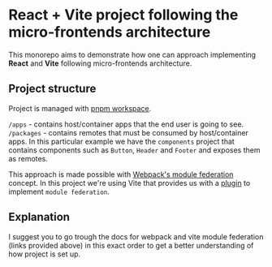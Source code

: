 # React + Vite project following the micro-frontends architecture

This monorepo aims to demonstrate how one can approach implementing **React** and **Vite** following micro-frontends architecture.

## Project structure

Project is managed with [pnpm workspace](https://pnpm.io/workspaces).

`/apps` - contains host/container apps that the end user is going to see.\
`/packages` - contains remotes that must be consumed by host/container apps. In this particular example we have the `components` project that contains components such as `Button`, `Header` and `Footer` and exposes them as remotes.

This approach is made possible with [Webpack's module federation](https://webpack.js.org/concepts/module-federation/) concept. In this project we're using Vite that provides us with a [plugin](https://github.com/originjs/vite-plugin-federation) to implement `module federation`.

## Explanation

I suggest you to go trough the docs for webpack and vite module federation (links provided above) in this exact order to get a better understanding of how project is set up.
